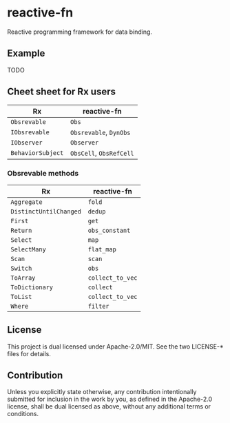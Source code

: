 # reactive-fn

Reactive programming framework for data binding.

## Example

TODO

## Cheet sheet for Rx users

| Rx                | reactive-fn             |
| ----------------- | ----------------------- |
| `Obsrevable`      | `Obs`                   |
| `IObsrevable`     | `Obsrevable`, `DynObs`  |
| `IObserver`       | `Observer`              |
| `BehaviorSubject` | `ObsCell`, `ObsRefCell` |

### Obsrevable methods

| Rx                     | reactive-fn      |
| ---------------------- | ---------------- |
| `Aggregate`            | `fold`           |
| `DistinctUntilChanged` | `dedup`          |
| `First`                | `get`            |
| `Return`               | `obs_constant`   |
| `Select`               | `map`            |
| `SelectMany`           | `flat_map`       |
| `Scan`                 | `scan`           |
| `Switch`               | `obs`            |
| `ToArray`              | `collect_to_vec` |
| `ToDictionary`         | `collect`        |
| `ToList`               | `collect_to_vec` |
| `Where`                | `filter`         |

## License

This project is dual licensed under Apache-2.0/MIT. See the two LICENSE-\* files for details.

## Contribution

Unless you explicitly state otherwise, any contribution intentionally submitted for inclusion in the work by you, as defined in the Apache-2.0 license, shall be dual licensed as above, without any additional terms or conditions.
